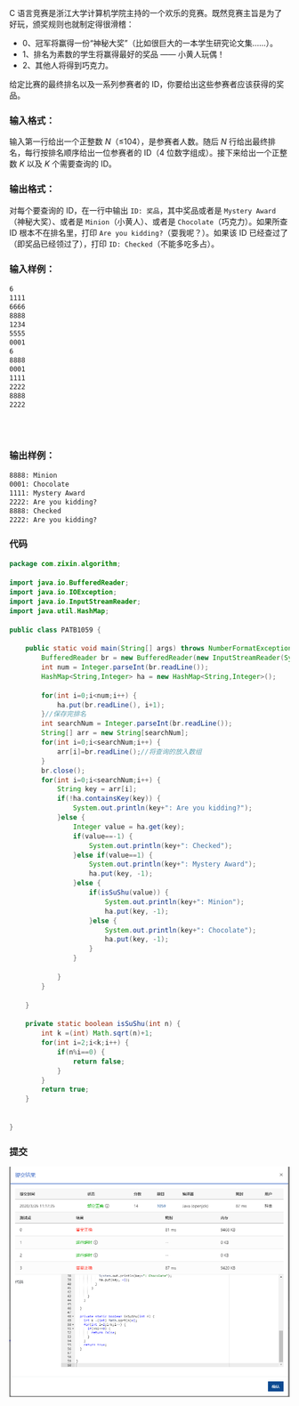 C 语言竞赛是浙江大学计算机学院主持的一个欢乐的竞赛。既然竞赛主旨是为了好玩，颁奖规则也就制定得很滑稽：

- 0、冠军将赢得一份“神秘大奖”（比如很巨大的一本学生研究论文集……）。
- 1、排名为素数的学生将赢得最好的奖品 —— 小黄人玩偶！
- 2、其他人将得到巧克力。

给定比赛的最终排名以及一系列参赛者的 ID，你要给出这些参赛者应该获得的奖品。

### 输入格式：

输入第一行给出一个正整数 *N*（≤104），是参赛者人数。随后 *N* 行给出最终排名，每行按排名顺序给出一位参赛者的 ID（4 位数字组成）。接下来给出一个正整数 *K* 以及 *K* 个需要查询的 ID。

### 输出格式：

对每个要查询的 ID，在一行中输出 `ID: 奖品`，其中奖品或者是 `Mystery Award`（神秘大奖）、或者是 `Minion`（小黄人）、或者是 `Chocolate`（巧克力）。如果所查 ID 根本不在排名里，打印 `Are you kidding?`（耍我呢？）。如果该 ID 已经查过了（即奖品已经领过了），打印 `ID: Checked`（不能多吃多占）。

### 输入样例：

```in
6
1111
6666
8888
1234
5555
0001
6
8888
0001
1111
2222
8888
2222

      
    
```

### 输出样例：

```out
8888: Minion
0001: Chocolate
1111: Mystery Award
2222: Are you kidding?
8888: Checked
2222: Are you kidding?
```

### 代码

```java
package com.zixin.algorithm;

import java.io.BufferedReader;
import java.io.IOException;
import java.io.InputStreamReader;
import java.util.HashMap;

public class PATB1059 {

	public static void main(String[] args) throws NumberFormatException, IOException {
		BufferedReader br = new BufferedReader(new InputStreamReader(System.in));
		int num = Integer.parseInt(br.readLine());
		HashMap<String,Integer> ha = new HashMap<String,Integer>();
		
		for(int i=0;i<num;i++) {
			ha.put(br.readLine(), i+1);
		}//保存完排名
		int searchNum = Integer.parseInt(br.readLine());
		String[] arr = new String[searchNum];
		for(int i=0;i<searchNum;i++) {
			arr[i]=br.readLine();//将查询的放入数组
		}
		br.close();
		for(int i=0;i<searchNum;i++) {
			String key = arr[i];
			if(!ha.containsKey(key)) {
				System.out.println(key+": Are you kidding?");
			}else {
				Integer value = ha.get(key);
				if(value==-1) {
					System.out.println(key+": Checked");
				}else if(value==1) {
					System.out.println(key+": Mystery Award");
					ha.put(key, -1);
				}else {
					if(isSuShu(value)) {
						System.out.println(key+": Minion");
						ha.put(key, -1);
					}else {
						System.out.println(key+": Chocolate");
						ha.put(key, -1);
					}
				}
				
			}
		}

	}
	
	private static boolean isSuShu(int n) {
		int k =(int) Math.sqrt(n)+1;
		for(int i=2;i<k;i++) {
			if(n%i==0) {
				return false;
			}
		}
		return true;
	}

	
}

```

### 提交

![PATB1059提交-14](image\PATB1059提交-14.png)